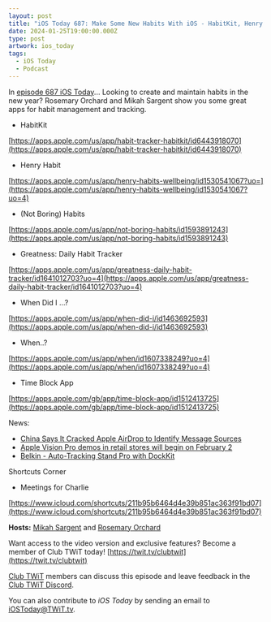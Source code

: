 ```yaml
---
layout: post
title: "iOS Today 687: Make Some New Habits With iOS - HabitKit, Henry Habit, (Not Boring) Habits, When Did I...?, Time Block"
date: 2024-01-25T19:00:00.000Z
type: post
artwork: ios_today
tags:
  - iOS Today
  - Podcast
---
```

In [episode 687 iOS Today](https://twit.tv/shows/ios-today/episodes/687)...
Looking to create and maintain habits in the new year? Rosemary Orchard and Mikah Sargent show you some great apps for habit management and tracking.

*   HabitKit

[https://apps.apple.com/us/app/habit-tracker-habitkit/id6443918070](https://apps.apple.com/us/app/habit-tracker-habitkit/id6443918070)

*   Henry Habit

[https://apps.apple.com/us/app/henry-habits-wellbeing/id1530541067?uo=](https://apps.apple.com/us/app/henry-habits-wellbeing/id1530541067?uo=4)

*   (Not Boring) Habits

[https://apps.apple.com/us/app/not-boring-habits/id1593891243](https://apps.apple.com/us/app/not-boring-habits/id1593891243)

*   Greatness: Daily Habit Tracker

[https://apps.apple.com/us/app/greatness-daily-habit-tracker/id1641012703?uo=4](https://apps.apple.com/us/app/greatness-daily-habit-tracker/id1641012703?uo=4)

*   When Did I ...?

[https://apps.apple.com/us/app/when-did-i/id1463692593](https://apps.apple.com/us/app/when-did-i/id1463692593)

*   When..?

[https://apps.apple.com/us/app/when/id1607338249?uo=4](https://apps.apple.com/us/app/when/id1607338249?uo=4)

*   Time Block App

[https://apps.apple.com/gb/app/time-block-app/id1512413725](https://apps.apple.com/gb/app/time-block-app/id1512413725)

News:

*   [China Says It Cracked Apple AirDrop to Identify Message Sources](https://www.bloomberg.com/news/articles/2024-01-09/china-says-cracked-apple-s-airdrop-to-identify-message-sources?embedded-checkout=true)
*   [Apple Vision Pro demos in retail stores will begin on February 2](https://9to5mac.com/2024/01/08/apple-vision-pro-demos-in-retail-stores-will-begin-on-february-2/)
*   [Belkin - Auto-Tracking Stand Pro with DockKit](https://www.belkin.com/auto-tracking-stand-pro-with-dockkit/P-MMA008.html?irgwc=1&clickid=3nJwnCW4WxyPURF3dJz4nW13UkH2V-wsE0nuzc0&utm_campaign=Belkin%20Store%20Home%20Page&utm_medium=affiliate&utm_source=impactradius&utm_content=TEXT_LINK_225196)

Shortcuts Corner

*   Meetings for Charlie

[https://www.icloud.com/shortcuts/211b95b6464d4e39b851ac363f91bd07](https://www.icloud.com/shortcuts/211b95b6464d4e39b851ac363f91bd07)

**Hosts:** [Mikah Sargent](https://twit.tv/people/mikah-sargent) and [Rosemary Orchard](https://twit.tv/people/rosemary-orchard)

Want access to the video version and exclusive features? Become a member of Club TWiT today! [https://twit.tv/clubtwit](https://twit.tv/clubtwit)

[Club TWiT](https://twit.tv/clubtwit) members can discuss this episode and leave feedback in the [Club TWiT Discord](https://twit.memberful.com/account/discord/authorize).

You can also contribute to _iOS Today_ by sending an email to [iOSToday@TWiT.tv](mailto:iOSToday@TWiT.tv).